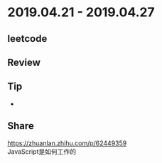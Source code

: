 # 2019.04.21 - 2019.04.27

## leetcode


## Review


## Tip
*


## Share
https://zhuanlan.zhihu.com/p/62449359  
JavaScript是如何工作的
